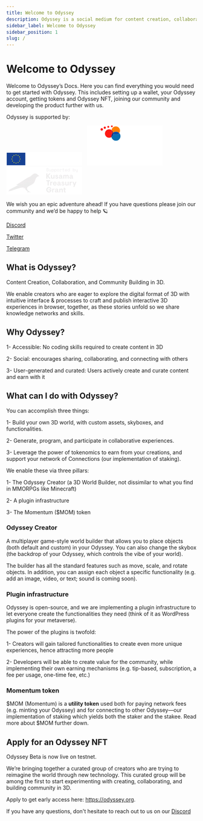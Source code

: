 ```yaml
---
title: Welcome to Odyssey
description: Odyssey is a social medium for content creation, collaboration, and community building in 3D.
sidebar_label: Welcome to Odyssey
sidebar_position: 1
slug: /
---
```

# Welcome to Odyssey

Welcome to Odyssey’s Docs. Here you can find everything you would need to get started with Odyssey. This includes setting up a wallet, your Odyssey account, getting tokens and Odyssey NFT, joining our community and developing the product further with us.

Odyssey is supported by:

![EU ERFD logo](img/EU-ERFD-200.png)&emsp;![SNN logo](img/SNN-200.png)&emsp;![Kusama Treasury logo](img/kusama-treasury-200.png)


We wish you an epic adventure ahead!
If you have questions please join our community and we’d be happy to help 🪐

[Discord](https://discord.gg/6PH9nSu7UP)

[Twitter](https://twitter.com/odysseycreator)

[Telegram](https://t.me/odysseycreator)


## What is Odyssey?

Content Creation, Collaboration, and Community Building in 3D.

We enable creators who are eager to explore the digital format of 3D with intuitive interface & processes to craft and publish interactive 3D experiences in browser, together, as these stories unfold so we share knowledge networks and skills.


## Why Odyssey?

1- Accessible: No coding skills required to create content in 3D

2- Social: encourages sharing, collaborating, and connecting with others

3- User-generated and curated: Users actively create and curate content and earn with it

## What can I do with Odyssey?

You can accomplish three things:

1- Build your own 3D world, with custom assets, skyboxes, and functionalities.

2- Generate, program, and participate in collaborative experiences.

3- Leverage the power of tokenomics to earn from your creations, and support your network of Connections (our implementation of staking).

We enable these via three pillars:

1- The Odyssey Creator (a 3D World Builder, not dissimilar to what you find in MMORPGs like Minecraft)

2- A plugin infrastructure

3- The Momentum ($MOM) token

### Odyssey Creator

A multiplayer game-style world builder that allows you to place objects (both default and custom) in your Odyssey. You can also change the skybox (the backdrop of your Odyssey, which controls the vibe of your world).

The builder has all the standard features such as move, scale, and rotate objects. In addition, you can assign each object a specific functionality (e.g. add an image, video, or text; sound is coming soon).

### Plugin infrastructure

Odyssey is open-source, and we are implementing a plugin infrastructure to let everyone create the functionalities they need (think of it as WordPress plugins for your metaverse).

The power of the plugins is twofold:

1- Creators will gain tailored functionalities to create even more unique experiences, hence attracting more people

2- Developers will be able to create value for the community, while implementing their own earning mechanisms (e.g. tip-based, subscription, a fee per usage, one-time fee, etc.)

### Momentum token

$MOM (Momentum) is a **utility token** used both for paying network fees (e.g. minting your Odyssey) and for connecting to other Odyssey—our implementation of staking which yields both the staker and the stakee. Read more about $MOM further down.

## Apply for an Odyssey NFT

Odyssey Beta is now live on testnet.

We’re bringing together a curated group of creators who are trying to reimagine the world through new technology. This curated group will be among the first to start experimenting with creating, collaborating, and building community in 3D.

Apply to get early access here: https://odyssey.org.

If you have any questions, don't hesitate to reach out to us on our [Discord](https://discord.com/invite/odysseycreator/)

